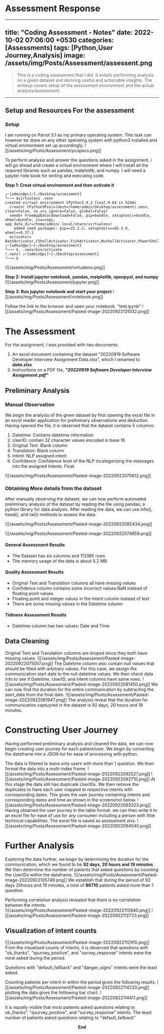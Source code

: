 # Assessment Response 

---
title: "Coding Assessment - Notes"
date: 2022-10-02 07:06:00 +0530
categories: [Assessments]
tags: [Python,User Journey,Analysis]
image: /assets/img/Posts/Assessment/assessent.png
---

> This is a coding assessment that I did. It entails performing analysis on a given dataset and deriving useful and actionable insights. The writeup covers setup of the assessment environment and the actual analysis/assessment.
****

## Setup and Resources For the assessment
### *Setup*
I am running on Parrot 5.1 as my primary operating system. This task can however be done on any other operating system with python3 installed and virtual environment set up accordingly.
![[/assets/img/Posts/Assessment/pcspecs.png]]

To perform analysis and answer the questions asked in the assignment,  i will go ahead and create a virtual environment  where I will install all the required libraries such as pandas, matplotlib, and numpy. I will need  a jupyter note book for writing and executing code.

**Step 1: Creat virtual environment and then activate it**
```
┌─[admin@pc]─[~/Desktop/assessment]
└──╼ $virtualenv .venv
created virtual environment CPython3.9.2.final.0-64 in 524ms
  creator CPython3Posix(dest=/home/admin/Desktop/assessment/.venv, clear=False, no_vcs_ignore=False, global=False)
  seeder FromAppData(download=False, pip=bundle, setuptools=bundle, wheel=bundle, via=copy, app_data_dir=/home/admin/.local/share/virtualenv)
    added seed packages: pip==22.2.2, setuptools==65.3.0, wheel==0.37.1
  activators BashActivator,CShellActivator,FishActivator,NushellActivator,PowerShellActivator,PythonActivator
┌─[admin@pc]─[~/Desktop/assessment]
└──╼ $. .venv/bin/activate
(.venv) ┌─[admin@pc]─[~/Desktop/assessment]
└──╼ $

```

![[/assets/img/Posts/Assessment/virtualenv.png]]

**Step 2: Install  jupyter notebook, pandas,  matplotlib, openpyxl, and  numpy**
![[/assets/img/Posts/Assessment/jupyter.png]]

**Step 3: Run jupyter notebook and start your project**
![[/assets/img/Posts/Assessment/notebook.png]]

Follow the link to the browser and open your notebook. "test.ipynb"
![[/assets/img/Posts/Assessment/Pasted-image-20220922131032.png]]


# The Assessment
For the assignment, I was provided with two documents.
1. An excel document containing the dataset "20220919 Software Developer Interview Assignment Data.xlsx", which I renamed to ***data.xlsx***
2. Instructions on a PDF file, ***"20220919 Software Developer Interview Assignment.pdf"***

## Preliminary Analysis
### Manual Observation
We begin the analysis of the given dataset by first opening the excel file in an excel reader application for preliminary observations and deduction. Having opened the file, it is observed that the dataset contains 5 columns:
1. Datetime: Contains datetime information
2. UserID: contain 32 character values encoded in base 16
3. Original Text: Blank column
4. Translation: Blank column
5. Intent: NLP assigned intent
6. Confidence: Confidence level of the NLP incategorizing the messages into the assigned Intents. Float.

![[/assets/img/Posts/Assessment/Pasted-image-20220922070812.png]]

### Obtaining More details from the dataset
After manually observing the dataset, we can now perform automated preliminary analysis of the dataset by reading the file using pandas; a python library for data analysis. After reading the data, we can use info(), head(), and tail() methods to assess the data.

![[/assets/img/Posts/Assessment/Pasted-image-20220922085434.png]]

![[/assets/img/Posts/Assessment/Pasted-image-20220922074859.png]]

#### <strong>General Assessment Results</strong>
<ul>
    <li>The Dataset has six columns and 113385 rows</li>
    <li>The memory usage of the data is about 5.2 MB</li>
</ul>

#### <strong>Quality Assessment Results</strong>
<ul>
    <li>Original Text and Translation columns all have missing values</li>
    <li>Confidence column contains some incorrect values:NaN instead of floating point values</li>
    <li>Floating point and integer values in the Intent column instead of text</li>
    <li>There are some missing values in the Datetime column</li>
</ul>


#### <strong>Tidiness Assessment Results</strong>
<ul>
    <li>Datetime column has two values: Date and Time</li>
</ul>


## Data Cleaning
Original Text and Translation columns are droped  since they both have  missing values.
![[/assets/img/Posts/Assessment/Pasted-image-20220922075007.png]]
The Datetime column also contain null values that should be filled with arbitrary values. For this case, we assign the communication start date to the null datetime values. We then check data info to see if Datetime, UserID, and intent columns have same rows.
![[/assets/img/Posts/Assessment/Pasted-image-20220922081450.png]]
We can now find the duration for the entire communication by subtracting the start_date from the final date.
![[/assets/img/Posts/Assessment/Pasted-image-20220922081947.png]]
The analysis reveal that the duration for communication captuyred in the dataset is 92 days, 20 hours and 19 minutes.

# Constructing User Journey
Having performed preliminary analysis and cleaned the data, we can now begin creating user journey for each patient/user. We begin by converting the dataframe into a JSON list for ease of processing with python.

The data is filtered to leave only users with more than 1 question. We then format the data into a multi-index frame.
![[/assets/img/Posts/Assessment/Pasted-image-20220922092527.png]]
![[/assets/img/Posts/Assessment/Pasted-image-20220922092710.png]]
At this stage the data still has duplicate UserIDs. We then remove the duplicates to have each user mapped to respective intents with corresponding dates. This gives the user journey containing intents and corresponding dates and time as shown in the screenshot below.
![[/assets/img/Posts/Assessment/Pasted-image-20220922093323.png]]
Having obtained the user journey in the table format. we can then write it to an excel file for ease of use for any consumer including a person with little technical capabilities. The excel file is saved as assessment.xlxs.
![[/assets/img/Posts/Assessment/Pasted-image-20220922094540.png]]
# Further Analysis
Exploring the data further, we begin by determining the duration for the communication, which we found to be **92 days, 20 hours and 19 minutes**. We then determine the number of patients that asked questions by counting the UserIDs within the dataframe.
![[/assets/img/Posts/Assessment/Pasted-image-20220922105749.png]]
We establish that during the period of 92 days 20hours and 19 minutes, a total of **86710** patients asked more than 1 question. 

Performing correlation analysis revealed that there is no correlation between the intents.  
![[/assets/img/Posts/Assessment/Pasted-image-20220922112640.png]]
![[/assets/img/Posts/Assessment/Pasted-image-20220922112723.png]]

## Visualization of intent counts
![[/assets/img/Posts/Assessment/Pasted-image-20220922112910.png]]
From the visualized counts of intents, it is observed that questions with "ok_thanks", "qsurvey_positive", and  "survey_response" intents were the most asked during the period.

Questions with "default_fallback" and "danger_signs" intents were the least asked.

Counting patients per intent in within the period gives the following results.
![[/assets/img/Posts/Assessment/Pasted-image-20220922114220.png]]
plotting the data gives the folllowing bar chart.
![[/assets/img/Posts/Assessment/Pasted-image-20220922114411.png]]

It is equally visible that most patients asked questions relating to ok_thanks", "qsurvey_positive", and  "survey_response" intents. The least number of patients asked questions relating to "default_fallback"

<center><strong>End</strong></center>

